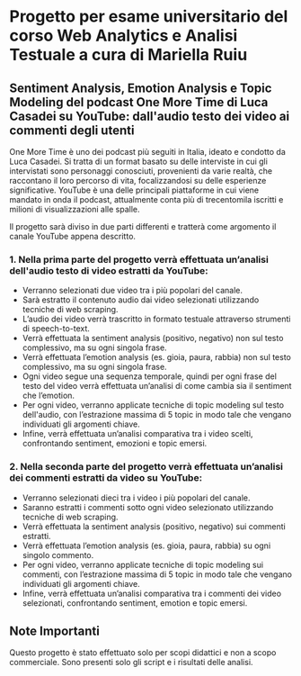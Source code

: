 ﻿# Progetto per esame universitario del corso Web Analytics e Analisi Testuale a cura di Mariella Ruiu

## Sentiment Analysis, Emotion Analysis e Topic Modeling del podcast One More Time di Luca Casadei su YouTube: dall'audio testo dei video ai commenti degli utenti

One More Time è uno dei podcast più seguiti in Italia, ideato e condotto da Luca Casadei. Si tratta di un format basato su delle interviste in cui gli intervistati sono personaggi conosciuti, provenienti da varie realtà, che raccontano il loro percorso di vita, focalizzandosi su delle esperienze significative. YouTube è una delle principali piattaforme in cui viene mandato in onda il podcast, attualmente conta più di trecentomila iscritti e milioni di visualizzazioni alle spalle.

Il progetto sarà diviso in due parti differenti e tratterà come argomento il canale YouTube appena descritto.

### 1. Nella prima parte del progetto verrà effettuata un’analisi dell'audio testo di video estratti da YouTube:
- Verranno selezionati due video tra i più popolari del canale.
- Sarà estratto il contenuto audio dai video selezionati utilizzando tecniche di web scraping.
- L’audio dei video verrà trascritto in formato testuale attraverso strumenti di speech-to-text.
- Verrà effettuata la sentiment analysis (positivo, negativo) non sul testo complessivo, ma su ogni singola frase.
- Verrà effettuata l’emotion analysis (es. gioia, paura, rabbia) non sul testo complessivo, ma su ogni singola frase.
- Ogni video segue una sequenza temporale, quindi per ogni frase del testo del video verrà effettuata un’analisi di come cambia sia il sentiment che l’emotion.
- Per ogni video, verranno applicate tecniche di topic modeling sul testo dell'audio, con l’estrazione massima di 5 topic in modo tale che vengano individuati gli argomenti chiave.
- Infine, verrà effettuata un’analisi comparativa tra i video scelti, confrontando sentiment, emozioni e topic emersi.

### 2. Nella seconda parte del progetto verrà effettuata un’analisi dei commenti estratti da video su YouTube:
- Verranno selezionati dieci tra i video i più popolari del canale.
- Saranno estratti i commenti sotto ogni video selezionato utilizzando tecniche di web scraping.
- Verrà effettuata la sentiment analysis (positivo, negativo) sui commenti estratti.
- Verrà effettuata l’emotion analysis (es. gioia, paura, rabbia) su ogni singolo commento.
- Per ogni video, verranno applicate tecniche di topic modeling sui commenti, con l’estrazione massima di 5 topic in modo tale che vengano individuati gli argomenti chiave.
- Infine, verrà effettuata un’analisi comparativa tra i commenti dei video selezionati, confrontando sentiment, emotion e topic emersi.

## Note Importanti

Questo progetto è stato effettuato solo per scopi didattici e non a scopo commerciale. Sono presenti solo gli script e i risultati delle analisi.
